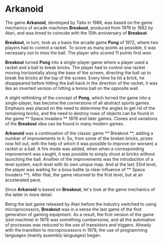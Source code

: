 # Arkanoid
The game **Arkanoid**, developed by Taito in 1986, was based on the game mechanics of arcade machines **Breakout**, produced from 1976 to 1982 by Atari, and was timed to coincide with the 10th anniversary of **Breakout**.

**Breakout**, in turn, took as a basis the arcade game **Pong** of 1972, where two players had to control a racket. To score as many points as possible, it was necessary not to miss the ball. The player who scored 11 points first won.

**Breakout** turned **Pong** into a single-player game where a player used a racket and a ball to break bricks. The player had to control one racket moving horizontally along the base of the screen, directing the ball up to break the bricks at the top of the screen. Every time he hit a brick, he disappeared before hitting the ball back in the direction of the racket, it was like an inverted version of hitting a tennis ball on the opposite wall.

A slight rethinking of the concept of **Pong**, which turned the game into a single-player, has become the cornerstone of all abstract sports games. Emphasis was placed on the need to determine the angles to get rid of the remaining bricks, and the need to destroy rows of objects can be found in the game ** Space Invaders ** 1978 and later games. Clones and variations of the **Breakout** idea can be found in many modern games.

**Arkanoid** was a continuation of the classic game ** Breakout **, adding a number of improvements to it. So, from some of the broken bricks, prizes now fell out, with the help of which it was possible to improve (or worsen) a racket or a ball. A fire mode was added, when when a corresponding improvement was caught, it was possible to simply shoot at bricks without launching the ball. Another of the improvements was the introduction of a level system, each level with its own unique map. And at the last 33rd level, the player was waiting for a boss battle (a clear influence of ** Space Invaders **). After that, the game returned to the first level, but at an accelerated pace.

Since **Arkanoid** is based on **Breakout**, let's look at the game mechanics of the latter in more detail.

Being the last game released by Atari before the industry switched to using microprocessors, **Breakout** was in a sense the last game of the first generation of gaming equipment. As a result, the first version of the game (slot machine) in 1976 was something cumbersome, and all the automation of processes was reduced to the use of transistors and triggers. Already with the transition to microprocessors in 1978, the use of programming languages (mainly assembly languages) began.
